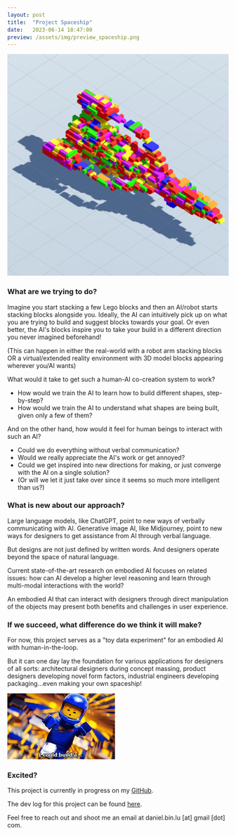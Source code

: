 ```yaml
---
layout: post
title:  "Project Spaceship"
date:   2023-06-14 18:47:00
preview: /assets/img/preview_spaceship.png
---
```


![SPACESHIP!](/assets/img/preview_spaceship.png)

### What are we trying to do?

Imagine you start stacking a few Lego blocks and then an AI/robot starts stacking blocks alongside you. Ideally, the AI can intuitively pick up on what you are trying to build and suggest blocks towards your goal. Or even better, the AI's blocks inspire you to take your build in a different direction you never imagined beforehand!

(This can happen in either the real-world with a robot arm stacking blocks OR a virtual/extended reality environment with 3D model blocks appearing wherever you/AI wants)

What would it take to get such a human-AI co-creation system to work?
 - How would we train the AI to learn how to build different shapes, step-by-step?
 - How would we train the AI to understand what shapes are being built, given only a few of them?

And on the other hand, how would it feel for human beings to interact with such an AI? 
 - Could we do everything without verbal communication? 
 - Would we really appreciate the AI's work or get annoyed?
 - Could we get inspired into new directions for making, or just converge with the AI on a single solution?
 - (Or will we let it just take over since it seems so much more intelligent than us?)


### What is new about our approach?

Large language models, like ChatGPT, point to new ways of verbally communicating with AI. Generative image AI, like Midjourney, point to new ways for designers to get assistance from AI through verbal language.

But designs are not just defined by written words. And designers operate beyond the space of natural language.

Current state-of-the-art research on embodied AI focuses on related issues: how can AI develop a higher level reasoning and learn through multi-modal interactions with the world?

An embodied AI that can interact with designers through direct manipulation of the objects may present both benefits and challenges in user experience.


### If we succeed, what difference do we think it will make?

For now, this project serves as a "toy data experiment" for an embodied AI with human-in-the-loop.

But it can one day lay the foundation for various applications for designers of all sorts: architectural designers during concept massing, product designers developing novel form factors, industrial engineers developing packaging...even making your own spaceship!

![spaceship-guy](/assets/img/spaceship/lego_guy.gif)


### Excited?

This project is currently in progress on my [GitHub](https://github.com/holistudio/project-spaceship).

The dev log for this project can be found [here](https://github.com/holistudio/project-spaceship/blob/main/UPDATES.md).

Feel free to reach out and shoot me an email at daniel.bin.lu [at] gmail [dot] com.

